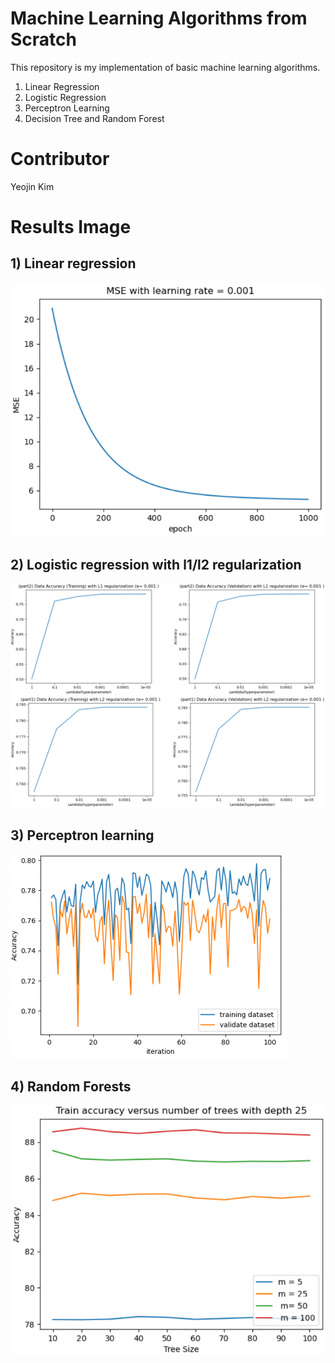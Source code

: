 # Machine Learning Algorithms from Scratch
This repository is my implementation of basic machine learning algorithms.

1) Linear Regression
2) Logistic Regression
3) Perceptron Learning
4) Decision Tree and Random Forest


# Contributor
Yeojin Kim


# Results Image 
## 1) Linear regression 
![alt text](https://github.com/yeojinia/machine_learning_project/blob/main/Linear_Regression/linear_regression.png)

## 2) Logistic regression with l1/l2 regularization
![alt text](https://github.com/yeojinia/machine_learning_project/blob/main/Logistic_Regression/logistic_regression_l1.png?raw=true)
![alt text](https://github.com/yeojinia/machine_learning_project/blob/main/Logistic_Regression/logistic_regression_l2.png?raw=true)

## 3) Perceptron learning 
![alt text](https://github.com/yeojinia/machine_learning_project/blob/main/Perceptron_Learning/perceptron_learning.png)

## 4) Random Forests
![alt text](https://github.com/yeojinia/machine_learning_project/blob/main/Decision_Tree/random_forest.png)
